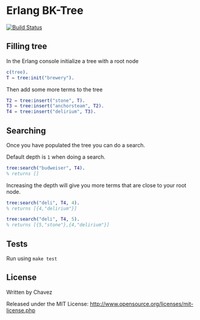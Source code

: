 Erlang BK-Tree
===========

[![Build Status](https://travis-ci.org/mtchavez/bk-tree-erl.png?branch=master)](https://travis-ci.org/mtchavez/bk-tree-erl)

## Filling tree

In the Erlang console initialize a tree with a root node

```erlang
c(tree).
T = tree:init("brewery").
```

Then add some more terms to the tree

```erlang
T2 = tree:insert("stone", T).
T3 = tree:insert("anchorsteam", T2).
T4 = tree:insert("delirium", T3).
```

## Searching

Once you have populated the tree you can do a search.

Default depth is ```1``` when doing a search.

```erlang
tree:search("budweiser", T4).
% returns []
```

Increasing the depth will give you more terms that are close to your root node.

```erlang
tree:search("deli", T4, 4).
% returns [{4,"delirium"}]

tree:search("deli", T4, 5).
% returns [{5,"stone"},{4,"delirium"}]
```

## Tests

Run using ```make test```

## License

Written by Chavez

Released under the MIT License: http://www.opensource.org/licenses/mit-license.php

